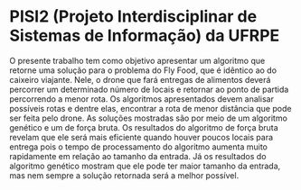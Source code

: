 # PISI2 (Projeto Interdisciplinar de Sistemas de Informação) da UFRPE
O presente trabalho tem como objetivo apresentar um algoritmo que retorne uma solução para o problema do Fly Food, 
que é idêntico ao do caixeiro viajante. Nele, o drone que fará entregas de alimentos deverá percorrer um determinado 
número de locais e retornar ao ponto de partida percorrendo a menor rota. Os algoritmos apresentados devem analisar 
possíveis rotas e dentre elas, encontrar a rota de menor distância que pode ser feita pelo drone. As soluções mostradas 
são por meio de um algoritmo genético e um de força bruta. 
Os resultados do algoritmo de força bruta revelam que ele será mais eficiente quando houver poucos locais para entrega pois 
o tempo de processamento do algoritmo aumenta muito rapidamente em relação ao tamanho da entrada. 
Já os resultados do algoritmo genético mostram que ele pode ter maior tamanho da entrada, mas nem sempre a solução retornada será a melhor possível.
